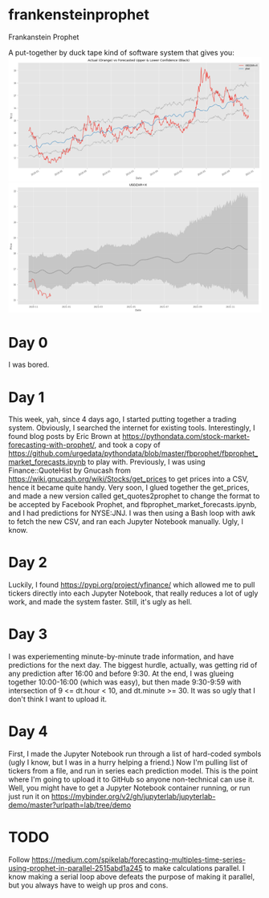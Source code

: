 # frankensteinprophet
Frankanstein Prophet

A put-together by duck tape kind of software system that gives you:
![](Screenshot%202020-12-03%20at%2011.48.06.png)
![](Screenshot%202020-12-03%20at%2011.45.32.png)

# Day 0
I was bored.

# Day 1
This week, yah, since 4 days ago, I started putting together a trading system. Obviously, I searched the internet for existing tools. Interestingly, I found blog posts by Eric Brown at https://pythondata.com/stock-market-forecasting-with-prophet/, and took a copy of https://github.com/urgedata/pythondata/blob/master/fbprophet/fbprophet_market_forecasts.ipynb to play with.
Previously, I was using Finance::QuoteHist by Gnucash from https://wiki.gnucash.org/wiki/Stocks/get_prices to get prices into a CSV, hence it became quite handy.
Very soon, I glued together the get_prices, and made a new version called get_quotes2prophet to change the format to be accepted by Facebook Prophet, and fbprophet_market_forecasts.ipynb, and I had predictions for NYSE:JNJ. I was then using a Bash loop with awk to fetch the new CSV, and ran each Jupyter Notebook manually. Ugly, I know.
# Day 2
Luckily, I found https://pypi.org/project/yfinance/ which allowed me to pull tickers directly into each Jupyter Notebook, that really reduces a lot of ugly work, and made the system faster. Still, it's ugly as hell.
# Day 3
I was experiementing minute-by-minute trade information, and have predictions for the next day. The biggest hurdle, actually, was getting rid of any prediction after 16:00 and before 9:30. At the end, I was glueing together 10:00-16:00 (which was easy), but then made 9:30-9:59 with intersection of 9 <= dt.hour < 10, and dt.minute >= 30. It was so ugly that I don't think I want to upload it.
# Day 4
First, I made the Jupyter Notebook run through a list of hard-coded symbols (ugly I know, but I was in a hurry helping a friend.) Now I'm pulling list of tickers from a file, and run in series each prediction model. This is the point where I'm going to upload it to GitHub so anyone non-technical can use it. Well, you might have to get a Jupyter Notebook container running, or run just run it on https://mybinder.org/v2/gh/jupyterlab/jupyterlab-demo/master?urlpath=lab/tree/demo

# TODO
Follow https://medium.com/spikelab/forecasting-multiples-time-series-using-prophet-in-parallel-2515abd1a245 to make calculations parallel. I know making a serial loop above defeats the purpose of making it parallel, but you always have to weigh up pros and cons.
